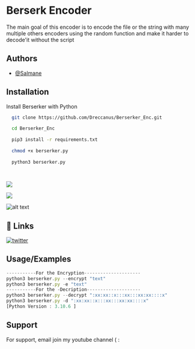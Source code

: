 
# Berserk Encoder

The main goal of this encoder is to encode the file or the string with
many multiple others encoders using the random function and make it harder 
to decode'it without the script




## Authors

- [@Salmane](https://www.github.com/dreccanus)





## Installation

Install Berserker with Python

```bash
  git clone https://github.com/Dreccanus/Berserker_Enc.git
  
  cd Berserker_Enc
  
  pip3 install -r requirements.txt
  
  chmod +x berserker.py
  
  python3 berserker.py
  
  
```
![](https://i.ibb.co/xJd4DW5/Screenshot-from-2022-12-17-14-12-11.png)


![](https://i.ibb.co/vHWqpQ3/Screenshot-from-2022-12-17-18-35-16.png)




![alt text](![image](https://user-images.githubusercontent.com/118807753/208254312-c636731c-eda3-45c8-93f0-33354699ec8a.png))
## 🔗 Links
[![twitter](https://img.shields.io/badge/twitter-1DA1F2?style=for-the-badge&logo=twitter&logoColor=white)](https://twitter.com/dreccanus)


## Usage/Examples

```javascript
-----------For the Encryption---------------------
python3 berserker.py --encrypt "text"
python3 berserker.py -e "text"
-----------For the -Decription--------------------
python3 berserker.py --decrypt ":xx:xx::x:::xx:::xx:xx::::x"
python3 berserker.py -d ":xx:xx::x:::xx:::xx:xx::::x"
[Python Version : 3.10.6 ]
```


## Support

For support, email join my youtube channel ( : 

